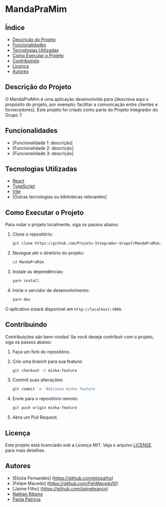# MandaPraMim

## Índice

- [Descrição do Projeto](#descri%C3%A7%C3%A3o-do-projeto)
- [Funcionalidades](#funcionalidades)
- [Tecnologias Utilizadas](#tecnologias-utilizadas)
- [Como Executar o Projeto](#como-executar-o-projeto)
- [Contribuindo](#contribuindo)
- [Licença](#licen%C3%A7a)
- [Autores](#autores)

## Descrição do Projeto

O MandaPraMim é uma aplicação desenvolvida para [descreva aqui o propósito do projeto, por exemplo: facilitar a comunicação entre clientes e fornecedores]. Este projeto foi criado como parte do Projeto Integrador do Grupo 7.

## Funcionalidades

- [Funcionalidade 1: descrição]
- [Funcionalidade 2: descrição]
- [Funcionalidade 3: descrição]

## Tecnologias Utilizadas

- [React](https://reactjs.org/)
- [TypeScript](https://www.typescriptlang.org/)
- [Vite](https://vitejs.dev/)
- [Outras tecnologias ou bibliotecas relevantes]

## Como Executar o Projeto

Para rodar o projeto localmente, siga os passos abaixo:

1. Clone o repositório:

   ```bash
   git clone https://github.com/Projeto-Integrador-Grupo7/MandaPraMim.git
   ```

2. Navegue até o diretório do projeto:

   ```bash
   cd MandaPraMim
   ```

3. Instale as dependências:

   ```bash
   yarn install
   ```

4. Inicie o servidor de desenvolvimento:

   ```bash
   yarn dev
   ```

O aplicativo estará disponível em `http://localhost:3000`.

## Contribuindo

Contribuições são bem-vindas! Se você deseja contribuir com o projeto, siga os passos abaixo:

1. Faça um fork do repositório.
2. Crie uma branch para sua feature:

   ```bash
   git checkout -b minha-feature
   ```

3. Commit suas alterações:

   ```bash
   git commit -m 'Adiciona minha feature'
   ```

4. Envie para o repositório remoto:

   ```bash
   git push origin minha-feature
   ```

5. Abra um Pull Request.

## Licença

Este projeto está licenciado sob a Licença MIT. Veja o arquivo [LICENSE](LICENSE) para mais detalhes.

## Autores

- [Eloiza Fernandes] (https://github.com/eloizafns)
- [Felipe Macedo] (https://github.com/FehMacedo10)
- [Jaime Filho] (https://github.com/jaimebranco)
- [Nathan Ribeiro](https://github.com/Shost01)
- [Paola Patrícia](https://github.com/PaolaPatricia16)

